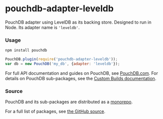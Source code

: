 pouchdb-adapter-leveldb
======

PouchDB adapter using LevelDB as its backing store. Designed to run in Node. Its adapter name is `'leveldb'`.

### Usage

```bash
npm install pouchdb
```

```js
PouchDB.plugin(require('pouchdb-adapter-leveldb'));
var db = new PouchDB('my_db', {adapter: 'leveldb'});
```

For full API documentation and guides on PouchDB, see [PouchDB.com](http://pouchdb.com/). For details on PouchDB sub-packages, see the [Custom Builds documentation](http://pouchdb.com/custom.html).

### Source

PouchDB and its sub-packages are distributed as a [monorepo](https://github.com/babel/babel/blob/master/doc/design/monorepo.md).

For a full list of packages, see [the GitHub source](https://github.com/pouchdb/pouchdb/tree/master/packages).


